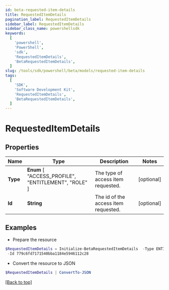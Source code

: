 ```yaml
---
id: beta-requested-item-details
title: RequestedItemDetails
pagination_label: RequestedItemDetails
sidebar_label: RequestedItemDetails
sidebar_class_name: powershellsdk
keywords:
  [
    'powershell',
    'PowerShell',
    'sdk',
    'RequestedItemDetails',
    'BetaRequestedItemDetails',
  ]
slug: /tools/sdk/powershell/beta/models/requested-item-details
tags:
  [
    'SDK',
    'Software Development Kit',
    'RequestedItemDetails',
    'BetaRequestedItemDetails',
  ]
---
```


# RequestedItemDetails

## Properties

| Name | Type | Description | Notes |
| --- | --- | --- | --- |
| **Type** | **Enum** [ "ACCESS_PROFILE", "ENTITLEMENT", "ROLE" ] | The type of access item requested. | [optional] |
| **Id** | **String** | The id of the access item requested. | [optional] |

## Examples

- Prepare the resource

```powershell
$RequestedItemDetails = Initialize-BetaRequestedItemDetails  -Type ENTITLEMENT `
 -Id 779c6fd7171540bba1184e5946112c28
```

- Convert the resource to JSON

```powershell
$RequestedItemDetails | ConvertTo-JSON
```

[[Back to top]](#)
